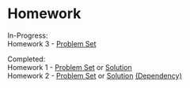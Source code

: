 # Homework

In-Progress:  
Homework 3 - [Problem Set](hw03/hw03.pdf)

Completed:  
Homework 1 - [Problem Set](hw01/hw01.pdf) or [Solution](hw01/hw01.ipynb)  
Homework 2 - [Problem Set](hw02/hw02.pdf) or [Solution](hw02/hw02.ipynb) [(Dependency)](hw02/PRIME_LIB.jl)
